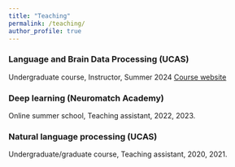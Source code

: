 ```yaml
---
title: "Teaching"
permalink: /teaching/
author_profile: true
---
```


### Language and Brain Data Processing (UCAS)
Undergraduate course, Instructor, Summer 2024
[Course website](https://wangshaonan.github.io/Computational-Linguistics-for-Brain-Encoding-and-Decoding/docs/schedule.html) 

### Deep learning (Neuromatch Academy)
Online summer school, Teaching assistant, 2022, 2023. 

### Natural language processing (UCAS)
Undergraduate/graduate course, Teaching assistant, 2020, 2021. 
